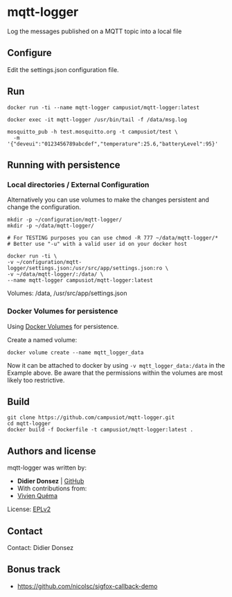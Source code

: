 mqtt-logger
===========

Log the messages published on a MQTT topic into a local file

## Configure

Edit the settings.json configuration file.

## Run

    docker run -ti --name mqtt-logger campusiot/mqtt-logger:latest

    docker exec -it mqtt-logger /usr/bin/tail -f /data/msg.log

    mosquitto_pub -h test.mosquitto.org -t campusiot/test \
      -m '{"deveui":"0123456789abcdef","temperature":25.6,"batteryLevel":95}'

## Running with persistence

### Local directories / External Configuration

Alternatively you can use volumes to make the changes
persistent and change the configuration.

    mkdir -p ~/configuration/mqtt-logger/
    mkdir -p ~/data/mqtt-logger/

    # For TESTING purposes you can use chmod -R 777 ~/data/mqtt-logger/*
    # Better use "-u" with a valid user id on your docker host

    docker run -ti \
    -v ~/configuration/mqtt-logger/settings.json:/usr/src/app/settings.json:ro \
    -v ~/data/mqtt-logger/:/data/ \
    --name mqtt-logger campusiot/mqtt-logger:latest

Volumes: /data, /usr/src/app/settings.json

### Docker Volumes for persistence

Using [Docker Volumes](https://docs.docker.com/engine/userguide/containers/dockervolumes/) for persistence.

Create a named volume:

    docker volume create --name mqtt_logger_data

Now it can be attached to docker by using `-v mqtt_logger_data:/data` in the
Example above. Be aware that the permissions within the volumes
are most likely too restrictive.

## Build

    git clone https://github.com/campusiot/mqtt-logger.git
    cd mqtt-logger
    docker build -f Dockerfile -t campusiot/mqtt-logger:latest .

## Authors and license

mqtt-logger was written by:

* **Didier Donsez** | [GitHub](https://github.com/donsez/)
* With contributions from:
 * [Vivien Quéma](https://github.com/quema)

License: [EPLv2](https://www.eclipse.org/legal/epl-2.0/)

## Contact

Contact: Didier Donsez

## Bonus track
* https://github.com/nicolsc/sigfox-callback-demo
